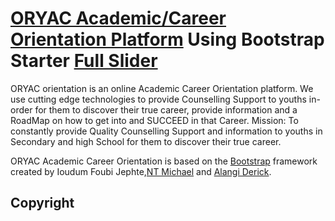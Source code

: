 # [ORYAC Academic/Career Orientation Platform](http://) Using Bootstrap Starter [Full Slider](http://startbootstrap.com/template-overviews/full-slider/)

ORYAC orientation is an online Academic Career Orientation platform. We use cutting edge technologies to provide Counselling Support to youths in-order for them to discover their true career, provide information and a RoadMap on how to get into and SUCCEED in that Career.
Mission:
To constantly provide Quality Counselling Support and information to youths in Secondary and high School for them to discover their true career.


ORYAC Academic Career Orientation is based on the [Bootstrap](http://getbootstrap.com/) framework created by Ioudum Foubi Jephte,[NT Michael](https://twitter.com/nde_michael) and [Alangi Derick](alangiderick@gmail.com).

## Copyright
